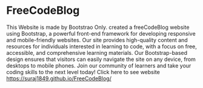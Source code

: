 # FreeCodeBlog
This Website is made by Bootstrao Only.
 created a freeCodeBlog website using Bootstrap, a powerful front-end framework for developing responsive and mobile-friendly websites. Our site provides high-quality content and resources for individuals interested in learning to code, with a focus on free, accessible, and comprehensive learning materials. Our Bootstrap-based design ensures that visitors can easily navigate the site on any device, from desktops to mobile phones. Join our community of learners and take your coding skills to the next level today!
 Click here to see website
 https://suraj1849.github.io/FreeCodeBlog/
